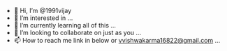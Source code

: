 - 👋 Hi, I’m @1991vijay
- 👀 I’m interested in ...
- 🌱 I’m currently learning all of this ... 
- 💞️ I’m looking to collaborate on just as you ...
- 📫 How to reach me link in below or vvishwakarma16822@gmail.com ...

<!---
1991vijay/1991vijay is a ✨ special ✨ repository because its `README.md` (this file) appears on your GitHub profile.
You can click the Preview link to take a look at your changes.
--->
